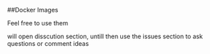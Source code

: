 ##Docker Images

Feel free to use them

will open disscution section, untill then use the issues section to ask questions or comment ideas
